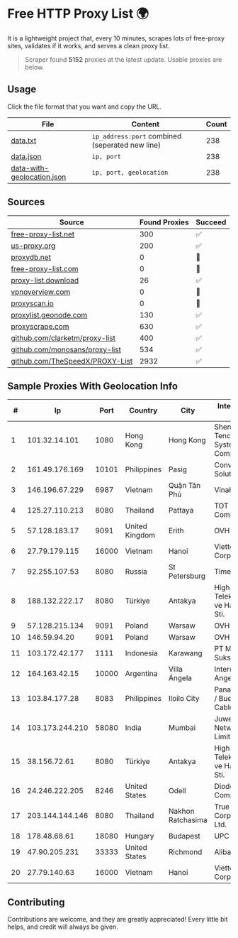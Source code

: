 
# Free HTTP Proxy List 🌍

It is a lightweight project that, every 10 minutes, scrapes lots of free-proxy sites, validates if it works, and serves a clean proxy list.


> Scraper found **5152** proxies at the latest update. Usable proxies are below.

## Usage

Click the file format that you want and copy the URL.


|File|Content|Count|
|----|-------|-----|
|[data.txt](https://raw.githubusercontent.com/themiralay/Proxy-List-World/master/data.txt)|`ip_address:port` combined (seperated new line)|238|
|[data.json](https://raw.githubusercontent.com/themiralay/Proxy-List-World/master/data.json)|`ip, port`|238|
|[data-with-geolocation.json](https://raw.githubusercontent.com/themiralay/Proxy-List-World/master/data-with-geolocation.json)|`ip, port, geolocation`|238|

## Sources

|Source|Found Proxies|Succeed|
|------|-------------|-------|
|[free-proxy-list.net](https://free-proxy-list.net)|300|✅|
|[us-proxy.org](https://www.us-proxy.org)|200|✅|
|[proxydb.net](http://proxydb.net)|0|🚫|
|[free-proxy-list.com](https://free-proxy-list.com/?page=&port=&type%5B%5D=http&type%5B%5D=https&up_time=0&search=Search)|0|🚫|
|[proxy-list.download](https://www.proxy-list.download/HTTP)|26|✅|
|[vpnoverview.com](https://vpnoverview.com/privacy/anonymous-browsing/free-proxy-servers)|0|🚫|
|[proxyscan.io](https://www.proxyscan.io)|0|🚫|
|[proxylist.geonode.com](https://proxylist.geonode.com/api/proxy-list?limit=300&page=1&sort_by=lastChecked&sort_type=desc&protocols=http,https)|130|✅|
|[proxyscrape.com](https://api.proxyscrape.com/v2/?request=displayproxies&protocol=http&timeout=10000&country=all&ssl=all&anonymity=all)|630|✅|
|[github.com/clarketm/proxy-list](https://raw.githubusercontent.com/clarketm/proxy-list/master/proxy-list-raw.txt)|400|✅|
|[github.com/monosans/proxy-list](https://raw.githubusercontent.com/monosans/proxy-list/main/proxies/http.txt)|534|✅|
|[github.com/TheSpeedX/PROXY-List](https://raw.githubusercontent.com/TheSpeedX/PROXY-List/master/http.txt)|2932|✅|


## Sample Proxies With Geolocation Info

|#|Ip|Port|Country|City|Internet Service Provider|
|-|--|----|-------|----|-------------------------|
|1|101.32.14.101|1080|Hong Kong|Hong Kong|Shenzhen Tencent Computer Systems Company Limited|
|2|161.49.176.169|10101|Philippines|Pasig|Converge ICT Solution Inc|
|3|146.196.67.229|6987|Vietnam|Quận Tân Phú|VinaHost Co|
|4|125.27.110.213|8080|Thailand|Pattaya|TOT Public Company Limited|
|5|57.128.183.17|9091|United Kingdom|Erith|OVH SAS|
|6|27.79.179.115|16000|Vietnam|Hanoi|Viettel Corporation|
|7|92.255.107.53|8080|Russia|St Petersburg|TimeWeb Ltd.|
|8|188.132.222.17|8080|Türkiye|Antakya|High Speed Telekomunikasyon ve Hab. Hiz. Ltd. Sti.|
|9|57.128.215.134|9091|Poland|Warsaw|OVH SAS|
|10|146.59.94.20|9091|Poland|Warsaw|OVH SAS|
|11|103.172.42.177|1111|Indonesia|Karawang|PT Media Solusi Sukses|
|12|164.163.42.15|10000|Argentina|Villa Ángela|Interret Villa Angela SRL|
|13|103.84.177.28|8083|Philippines|Iloilo City|Panay Broadband / Buenavista Cable TV., Inc.|
|14|103.173.244.210|58080|India|Mumbai|Juweriyah Networks Private Limited|
|15|38.156.72.61|8080|Türkiye|Antakya|High Speed Telekomunikasyon ve Hab. Hiz. Ltd. Sti.|
|16|24.246.222.205|8246|United States|Odell|Diode Cable Company|
|17|203.144.144.146|8080|Thailand|Nakhon Ratchasima|True Internet Corporation CO. Ltd.|
|18|178.48.68.61|18080|Hungary|Budapest|UPC|
|19|47.90.205.231|33333|United States|Richmond|Alibaba.com LLC|
|20|27.79.140.63|16000|Vietnam|Hanoi|Viettel Corporation|



## Contributing

Contributions are welcome, and they are greatly appreciated! Every
little bit helps, and credit will always be given.

